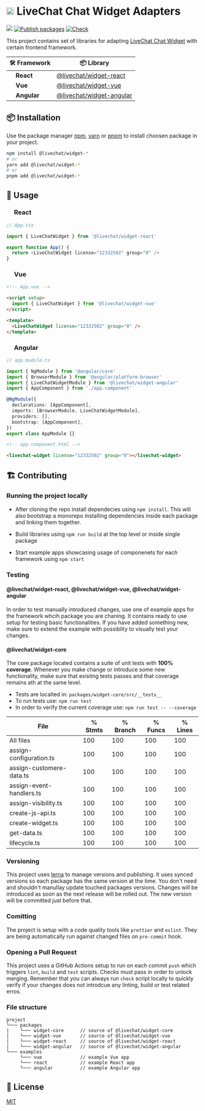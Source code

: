 # <img src="https://livechat.design/images/livechat/DIGITAL%20%28RGB%29/SVG/Mark_RGB_Orange.svg" widht="20px" height="20px" /> LiveChat Chat Widget Adapters

![](https://img.shields.io/badge/license-MIT-blue.svg)
[![Publish packages](https://github.com/livechat/chat-widget-adapters/actions/workflows/publish.yml/badge.svg?branch=master)](https://github.com/livechat/chat-widget-adapters/actions/workflows/publish.yml)
[![Check](https://github.com/livechat/chat-widget-adapters/actions/workflows/check.yml/badge.svg?branch=master)](https://github.com/livechat/chat-widget-adapters/actions/workflows/check.yml)

This project contains set of libraries for adapting [LiveChat Chat Widget](https://developers.livechat.com/open-chat-widget/) with certain frontend framework.

| 🛠 Framework                                                                                                          | 📦 Library                                                                                    |
| -------------------------------------------------------------------------------------------------------------------- | --------------------------------------------------------------------------------------------- |
| <img widht="12px" height="12px" src ="https://cdn.iconscout.com/icon/free/png-256/react-1-282599.png" /> **React**   | [@livechat/widget-react](https://github.com/livechat/chat-widget-adapters/packages/1144228)   |
| <img widht="12px" height="12px" src ="https://cdn.iconscout.com/icon/free/png-256/vue-282497.png" /> **Vue**         | [@livechat/widget-vue](https://github.com/livechat/chat-widget-adapters/packages/1144230)     |
| <img widht="12px" height="12px" src ="https://cdn.iconscout.com/icon/free/png-256/angular-226066.png" /> **Angular** | [@livechat/widget-angular](https://github.com/livechat/chat-widget-adapters/packages/1144229) |

## 📦 Installation

Use the package manager [npm](https://www.npmjs.com/), [yarn](https://yarnpkg.com/) or [pnpm](https://pnpm.io/) to install choosen package in your project.

```bash
npm install @livechat/widget-*
# or
yarn add @livechat/widget-*
# or
pnpm add @livechat/widget-*
```

## 🚀 Usage

### <img widht="16px" height="16px" src ="https://cdn.iconscout.com/icon/free/png-256/react-1-282599.png" /> **React**

```ts
// App.tsx

import { LiveChatWidget } from '@livechat/widget-react'

export function App() {
  return <LiveChatWidget license="12332502" group="0" />
}
```

### <img widht="16px" height="16px" src ="https://cdn.iconscout.com/icon/free/png-256/vue-282497.png" /> **Vue**

```html
<!-- App.vue -->

<script setup>
  import { LiveChatWidget } from '@livechat/widget-vue'
</script>

<template>
  <LiveChatWidget license="12332502" group="0" />
</template>
```

### <img widht="16px" height="16px" src ="https://cdn.iconscout.com/icon/free/png-256/angular-226066.png" /> **Angular**

```ts
// app.module.ts

import { NgModule } from '@angular/core'
import { BrowserModule } from '@angular/platform-browser'
import { LiveChatWidgetModule } from '@livechat/widget-angular'
import { AppComponent } from './app.component'

@NgModule({
  declarations: [AppComponent],
  imports: [BrowserModule, LiveChatWidgetModule],
  providers: [],
  bootstrap: [AppComponent],
})
export class AppModule {}
```

```html
<!-- app.component.html -->

<livechat-widget license="12332502" group="0"></livechat-widget>
```

## 🏗 Contributing

### Running the project locally

- After cloning the repo install dependecies using `npm install`. This will also bootstrap a monorepo installing dependencies inside each package and linking them together.

- Build libraries using `npm run build` at the top level or inside single package

- Start example apps showcasing usage of componenets for each framework using `npm start`

### Testing

#### @livechat/widget-react, @livechat/widget-vue, @livechat/widget-angular

In order to test manually introduced changes, use one of example apps for the framework whcih package you are chaning. It contains ready to use setup for testing basic functionalities. If you have added something new, make sure to extend the example with possiblity to visually test your changes.

#### @livechat/widget-core

The core package located contains a suite of unit tests with **100% coverage**. Whenever you make change or introduce some new functionality, make sure that exisitng tests passes and that coverage remains ath at the same level.

- Tests are localted in: `packages/widget-core/src/__tests__`
- To run tests use: `npm run test`
- In order to verify the current coverage use: `npm run test -- --coverage`

| File                     | % Stmts | % Branch | % Funcs | % Lines |
| ------------------------ | ------- | -------- | ------- | ------- |
| All files                | 100     | 100      | 100     | 100     |
| assign-configuration.ts  | 100     | 100      | 100     | 100     |
| assign-customere-data.ts | 100     | 100      | 100     | 100     |
| assign-event-handlers.ts | 100     | 100      | 100     | 100     |
| assign-visibility.ts     | 100     | 100      | 100     | 100     |
| create-js-api.ts         | 100     | 100      | 100     | 100     |
| create-widget.ts         | 100     | 100      | 100     | 100     |
| get-data.ts              | 100     | 100      | 100     | 100     |
| lifecycle.ts             | 100     | 100      | 100     | 100     |

### Versioning

This project uses [lerna](https://lerna.js.org/) to manage versions and publishing. It uses synced versions so each package has the same version at the time. You don't need and shouldn't manullay update touched packages versions. Changes will be introduced as soon as the next release will be rolled out. The new version will be committed just before that.

### Comitting

The project is setup with a code quality tools like `prettier` and `eslint`. They are being automatically run against changed files on `pre-commit` hook.

### Opening a Pull Request

This project uses a GitHub Actions setup to run on each commit `push` which triggers `lint`, `build` and `test` scripts. Checks must pass in order to unlock merging. Remember that you can always run `check` script locally to quickly verify if your changes does not introdcue any linting, build or test related erros.

### File structure

```
project
└─── packages
|    └─── widget-core      // source of @livechat/widget-core
|    └─── widget-vue       // source of @livechat/widget-vue
|    └─── widget-react     // source of @livechat/widget-react
|    └─── widget-angular   // source of @livechat/widget-angular
└─── examples
     └─── vue              // example Vue app
     └─── react            // example React app
     └─── angular          // example Angular app
```

## 📃 License

[MIT](https://choosealicense.com/licenses/mit/)
